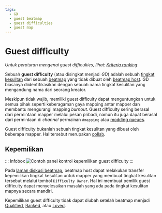 ```yaml
---
tags:
  - GD
  - guest beatmap
  - guest difficulties
  - guest map
---
```


# Guest difficulty

*Untuk peraturan mengenai guest difficulties, lihat: [Kriteria ranking](/wiki/Ranking_criteria)*

Sebuah **guest difficulty** (atau disingkat menjadi *GD*) adalah sebuah [tingkat kesulitan](/wiki/Beatmap/Difficulty) dari sebuah [beatmap](/wiki/Beatmap) yang tidak dibuat oleh [beatmap host](/wiki/Beatmap/Beatmap_host). GD biasanya diidentifikasikan dengan sebuah nama tingkat kesulitan yang mengandung nama dari seorang kreator.

Meskipun tidak wajib, memiliki guest difficulty dapat menguntungkan untuk semua pihak seperti keberagaman gaya mapping antar mapper dan membantu mengurangi mapping *burnout*. Guest difficulty sering berasal dari permintaan mapper melalui pesan pribadi, namun itu juga dapat berasal dari permintaan di *channel* permainan `#mapping` atau [modding queues](/wiki/Community/Forum/Modding_Queues).

Guest difficulty bukanlah sebuah tingkat kesulitan yang dibuat oleh beberapa mapper. Hal tersebut merupakan [collab](/wiki/Beatmap/Beatmap_collaborations).

## Kepemilikan

::: Infobox
![](img/gd_ownership.png "Contoh panel kontrol kepemilikan guest difficulty")
:::

Pada [laman diskusi beatmap](/wiki/Beatmap_discussion), beatmap host dapat melakukan transfer kepemilikan tingkat kesulitan untuk mapper yang membuat tingkat kesulitan tersebut melalui tombol `Difficulty Owner`. Hal ini membuat pemilik guest difficulty dapat menyelesaikan masalah yang ada pada tingkat kesulitan mapnya secara mandiri.

Kepemilikan guest difficulty tidak dapat diubah setelah beatmap menjadi [Qualified](/wiki/Beatmap/Category#qualified), [Ranked](/wiki/Beatmap/Category#ranked), atau [Loved](/wiki/Beatmap/Category#loved).

